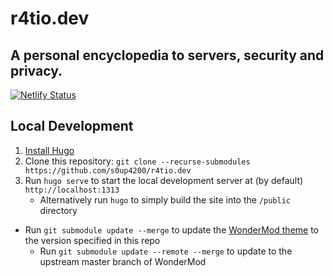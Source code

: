 # r4tio.dev
A personal encyclopedia to servers, security and privacy.
---

[![Netlify Status](https://api.netlify.com/api/v1/badges/d4ff8d90-226f-4fb4-968a-34f415eb4cb3/deploy-status)](https://app.netlify.com/sites/r4tio/deploys)

## Local Development

1. [Install Hugo](https://gohugo.io/getting-started/installing/)
1. Clone this repository: `git clone --recurse-submodules https://github.com/s0up4200/r4tio.dev`
1. Run `hugo serve` to start the local development server at (by default) `http://localhost:1313`
   - Alternatively run `hugo` to simply build the site into the `/public` directory

- Run `git submodule update --merge` to update the [WonderMod theme](https://github.com/Wonderfall/hugo-WonderMod) to the version specified in this repo
  - Run `git submodule update --remote --merge` to update to the upstream master branch of WonderMod
